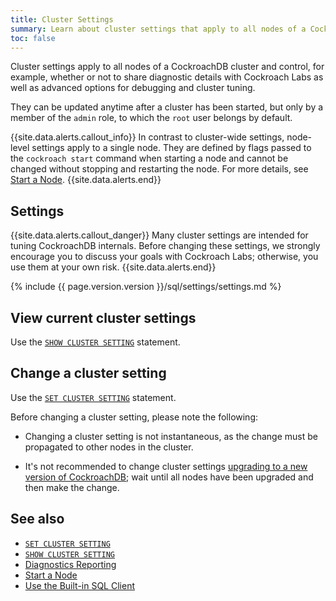 ```yaml
---
title: Cluster Settings
summary: Learn about cluster settings that apply to all nodes of a CockroachDB cluster.
toc: false
---
```


Cluster settings apply to all nodes of a CockroachDB cluster and control, for example, whether or not to share diagnostic details with Cockroach Labs as well as advanced options for debugging and cluster tuning.

They can be updated anytime after a cluster has been started, but only by a member of the `admin` role, to which the `root` user belongs by default.

{{site.data.alerts.callout_info}}
In contrast to cluster-wide settings, node-level settings apply to a single node. They are defined by flags passed to the `cockroach start` command when starting a node and cannot be changed without stopping and restarting the node. For more details, see [Start a Node](start-a-node.html).
{{site.data.alerts.end}}

## Settings

{{site.data.alerts.callout_danger}}
Many cluster settings are intended for tuning CockroachDB internals. Before changing these settings, we strongly encourage you to discuss your goals with Cockroach Labs; otherwise, you use them at your own risk.
{{site.data.alerts.end}}

{% include {{ page.version.version }}/sql/settings/settings.md %}

## View current cluster settings

Use the [`SHOW CLUSTER SETTING`](show-cluster-setting.html) statement.

## Change a cluster setting

Use the [`SET CLUSTER SETTING`](set-cluster-setting.html) statement.

Before changing a cluster setting, please note the following:

- 	Changing a cluster setting is not instantaneous, as the change must be propagated to other nodes in the cluster.

- 	It's not recommended to change cluster settings [upgrading to a new version of CockroachDB](upgrade-cockroach-version.html); wait until all nodes have been upgraded and then make the change.

## See also

- [`SET CLUSTER SETTING`](set-cluster-setting.html)
- [`SHOW CLUSTER SETTING`](show-cluster-setting.html)
- [Diagnostics Reporting](diagnostics-reporting.html)
- [Start a Node](start-a-node.html)
- [Use the Built-in SQL Client](use-the-built-in-sql-client.html)
